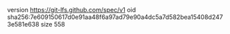 version https://git-lfs.github.com/spec/v1
oid sha256:7e609150617d0e91aa48f6a97ad79e90a4dc5a7d582bea15408d2473e581e638
size 558
